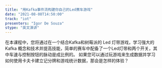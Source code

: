 ```yaml
---
title: "用Kafka事件流构建你自己的Led赛车游戏"
date: "2021-08-08T14:50:00" 
track: "iot"
presenters: "Igor De Souza"
stype: "英文演讲"
---
```

在本课程中，您将通过在一个结合Kafka和树莓派的 Led 灯带游戏，学习强大的 Kafka 概念和技术并提高技能，简单的赛车中配备了一个Led灯带和两个开关，其中车速与控制按钮的脉动是成比例的。
如果您可以通过玩游戏来生成数据并学习如何使用卡夫卡建立记分牌和游戏统计数据，那会是怎样的体验？
